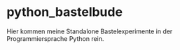 # python_bastelbude
Hier kommen meine Standalone Bastelexperimente in der Programmiersprache Python rein.
